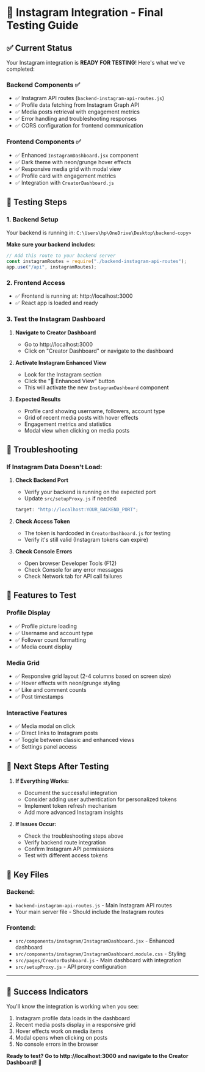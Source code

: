 # 🎯 Instagram Integration - Final Testing Guide

## ✅ Current Status

Your Instagram integration is **READY FOR TESTING**! Here's what we've completed:

### Backend Components ✅

- ✅ Instagram API routes (`backend-instagram-api-routes.js`)
- ✅ Profile data fetching from Instagram Graph API
- ✅ Media posts retrieval with engagement metrics
- ✅ Error handling and troubleshooting responses
- ✅ CORS configuration for frontend communication

### Frontend Components ✅

- ✅ Enhanced `InstagramDashboard.jsx` component
- ✅ Dark theme with neon/grunge hover effects
- ✅ Responsive media grid with modal view
- ✅ Profile card with engagement metrics
- ✅ Integration with `CreatorDashboard.js`

## 🚀 Testing Steps

### 1. Backend Setup

Your backend is running in: `C:\Users\hp\OneDrive\Desktop\backend-copy>`

**Make sure your backend includes:**

```javascript
// Add this route to your backend server
const instagramRoutes = require("./backend-instagram-api-routes");
app.use("/api", instagramRoutes);
```

### 2. Frontend Access

- ✅ Frontend is running at: http://localhost:3000
- ✅ React app is loaded and ready

### 3. Test the Instagram Dashboard

1. **Navigate to Creator Dashboard**

   - Go to http://localhost:3000
   - Click on "Creator Dashboard" or navigate to the dashboard

2. **Activate Instagram Enhanced View**

   - Look for the Instagram section
   - Click the "🎨 Enhanced View" button
   - This will activate the new `InstagramDashboard` component

3. **Expected Results**
   - Profile card showing username, followers, account type
   - Grid of recent media posts with hover effects
   - Engagement metrics and statistics
   - Modal view when clicking on media posts

## 🔧 Troubleshooting

### If Instagram Data Doesn't Load:

1. **Check Backend Port**

   - Verify your backend is running on the expected port
   - Update `src/setupProxy.js` if needed:

   ```javascript
   target: "http://localhost:YOUR_BACKEND_PORT";
   ```

2. **Check Access Token**

   - The token is hardcoded in `CreatorDashboard.js` for testing
   - Verify it's still valid (Instagram tokens can expire)

3. **Check Console Errors**
   - Open browser Developer Tools (F12)
   - Check Console for any error messages
   - Check Network tab for API call failures

## 🎨 Features to Test

### Profile Display

- ✅ Profile picture loading
- ✅ Username and account type
- ✅ Follower count formatting
- ✅ Media count display

### Media Grid

- ✅ Responsive grid layout (2-4 columns based on screen size)
- ✅ Hover effects with neon/grunge styling
- ✅ Like and comment counts
- ✅ Post timestamps

### Interactive Features

- ✅ Media modal on click
- ✅ Direct links to Instagram posts
- ✅ Toggle between classic and enhanced views
- ✅ Settings panel access

## 🎯 Next Steps After Testing

1. **If Everything Works:**

   - Document the successful integration
   - Consider adding user authentication for personalized tokens
   - Implement token refresh mechanism
   - Add more advanced Instagram insights

2. **If Issues Occur:**
   - Check the troubleshooting steps above
   - Verify backend route integration
   - Confirm Instagram API permissions
   - Test with different access tokens

## 📁 Key Files

### Backend:

- `backend-instagram-api-routes.js` - Main Instagram API routes
- Your main server file - Should include the Instagram routes

### Frontend:

- `src/components/instagram/InstagramDashboard.jsx` - Enhanced dashboard
- `src/components/instagram/InstagramDashboard.module.css` - Styling
- `src/pages/CreatorDashboard.js` - Main dashboard with integration
- `src/setupProxy.js` - API proxy configuration

---

## 🎉 Success Indicators

You'll know the integration is working when you see:

1. Instagram profile data loads in the dashboard
2. Recent media posts display in a responsive grid
3. Hover effects work on media items
4. Modal opens when clicking on posts
5. No console errors in the browser

**Ready to test? Go to http://localhost:3000 and navigate to the Creator Dashboard!** 🚀
